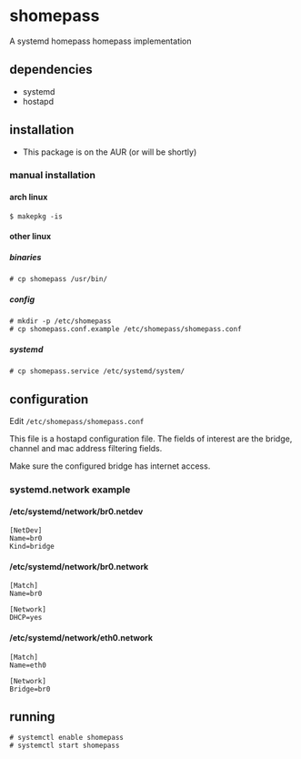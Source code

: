 # shomepass
A systemd homepass homepass implementation

## dependencies
* systemd
* hostapd

## installation
* This package is on the AUR (or will be shortly)
 
### manual installation
#### arch linux
```
$ makepkg -is
```

#### other linux
##### binaries
```
# cp shomepass /usr/bin/
```

##### config
```
# mkdir -p /etc/shomepass
# cp shomepass.conf.example /etc/shomepass/shomepass.conf
```

##### systemd
```
# cp shomepass.service /etc/systemd/system/
```

## configuration
Edit `/etc/shomepass/shomepass.conf`

This file is a hostapd configuration file. The fields of interest are the bridge, channel and mac address filtering fields.

Make sure the configured bridge has internet access. 

### systemd.network example
#### /etc/systemd/network/br0.netdev
```
[NetDev]
Name=br0
Kind=bridge
```

#### /etc/systemd/network/br0.network
```
[Match]
Name=br0

[Network]
DHCP=yes
```

#### /etc/systemd/network/eth0.network
```
[Match]
Name=eth0

[Network]
Bridge=br0
```

## running
```
# systemctl enable shomepass
# systemctl start shomepass
```
